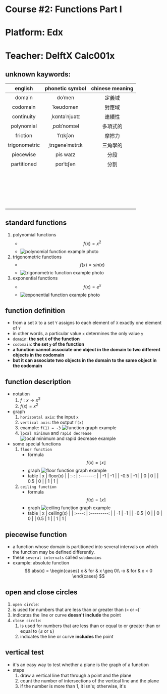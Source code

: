 # Course #2: Functions Part I

# Platform: Edx

# Teacher: DelftX Calc001x

## unknown kaywords:
| english       | phonetic symbol | chinese meaning |
| :-----------: | :-------------: | :-------------: |
| domain        | doˈmеn          | 定義域           |
| codomain      | ˈkəʊdomеn       | 對應域           |
| continuity    | ˌkɑntǝˈnjuǝtɪ   | 連續性           |
| polynomial    | ˌpɑlɪˈnomɪǝl    | 多項式的         |
| friction      | ˈfrɪkʃǝn        | 摩擦力           |
| trigonometric | ˌtrɪɡǝnǝˈmɛtrɪk | 三角學的         |
| piecewise     | pis waɪz        | 分段            |
| partitioned   | pɑrˈtɪʃǝn       | 分割             |
|               |                 |                 |
|               |                 |                 |
|               |                 |                 |
|               |                 |                 |
|               |                 |                 |
|               |                 |                 |
|               |                 |                 |
|               |                 |                 |
|               |                 |                 |
|               |                 |                 |
|               |                 |                 |
|               |                 |                 |
|               |                 |                 |
|               |                 |                 |
|               |                 |                 |
|               |                 |                 |
|               |                 |                 |
|               |                 |                 |
|               |                 |                 |
|               |                 |                 |
|               |                 |                 |

## standard functions
1. polynomial functions
   * $$f(x) = x^2$$
   * ![polynomial function example photo](photos/polynomial%20function%20example.png)
2. trigonometric functions
   * $$f(x) = sin(x)$$
   * ![trigonometric function example photo](photos/trigonometic%20function%20example.png)
3. exponential functions
   * $$f(x) = e^x$$
   * ![exponential function example photo](photos/exponential%20function%20example.png)
## function definition
* from a set `X` to a set `Y` assigns to each element of `X` exactly one element of `Y`
* in other words, a particular value `x` determines the only value `y`
* `domain`: **the set `X` of the function**
* `codomain`: **the set `y` of the function**
* **a function cannot associate one object in the domain to two different objects in the codomain**
* **but it can associate two objects in the domain to the same object in the codomain**
## function description
* notation
   1. $f: x → x^2$
   2. $f(x) = x^2$
* graph
   1. `horizontal axis`: the input `x`
   2. `vertical axis`: the output `f(x)`
   3. example: `f(1) = -3`
      ![function graph example](photos/graph%20notation.png)
   4. `local minimum` and `rapid decrease`
      ![local minimum and rapid decrease example](photos/local%20minimum%20and%20rapid%20decrease%20example.png)
* some special functions
   1. `floor function`
      * formula
      $$f(x) = \lfloor x \rfloor$$
      * graph
      ![floor function graph example](photos/floor%20function%20graph%20example.png)
      * table
      | x    | floor(x)  |
      | :-:  | :-------: |
      | -1   | -1        |
      | -0.5 | -1        |
      | 0    | 0         |
      | 0.5  | 0         |
      | 1    | 1         |
   2. `ceiling function`
      * formula
      $$f(x) = \lceil x \rceil$$
      * graph
      ![ceiling function graph example](photos/ceiling%20function%20graph%20example.png)
      * table
      | x      | ceiling(x)   |
      | :----: | :---------:  |
      | -1     | -1           |
      | -0.5   | 0            |
      | 0      | 0            |
      | 0.5    | 1            |
      | 1      | 1            |
## piecewise function
* a function whose domain is partitioned into several intervals on which the function may be defined differently.
 * these `several intervals` called `subdomains`
 * example: absolute function
$$
   abs(x) = \begin{cases} 
            x & for & x \geq 0\\
            -x & for & x < 0 
            \end{cases}
$$
## open and close circles
 1. `open circle`: 
   1. is used for numbers that are less than or greater than (`<` or `>`)`
   2. indicates the line or curve **doesn't include** the point
1. `close circle`:
   1. is used for numbers that are less than or equal to or greater than or equal to ($\leq$ or $\geq$)
   2. indicates the line or curve **includes** the point
## vertical test
* it's an easy way to test whether a plane is the graph of a function
 * steps
   1. draw a vertical line that through a point and the plane
   2. count the number of intersections of the vertical line and the plane
   3. if the number is more than 1, it isn's;
      otherwise, it's
